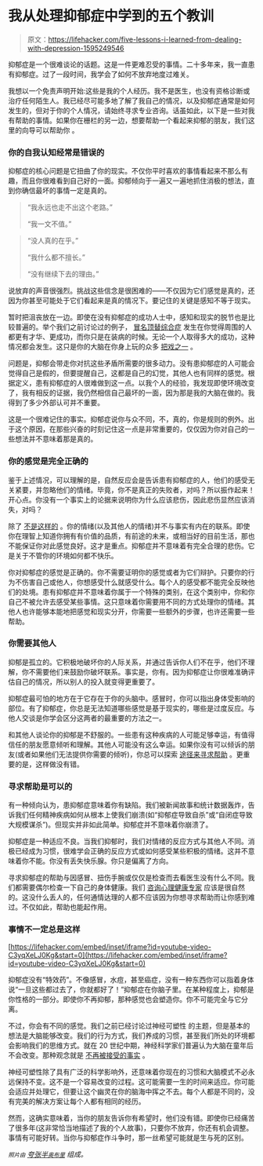 # 我从处理抑郁症中学到的五个教训

> 原文：<https://lifehacker.com/five-lessons-i-learned-from-dealing-with-depression-1595249546>

抑郁症是一个很难谈论的话题。这是一件更难忍受的事情。二十多年来，我一直患有抑郁症。过了一段时间，我学会了如何不放弃地度过难关。



我想以一个免责声明开始:这些是我的个人经历。我不是医生，也没有资格诊断或治疗任何陌生人。我已经尽可能多地了解了我自己的情况，以及抑郁症通常是如何发生的，但对于你的个人情况，请始终寻求专业咨询。话虽如此，以下是一些对我有帮助的事情。如果你在栅栏的另一边，想要帮助一个看起来抑郁的朋友，我们这里的向导可以帮助你 。

### 你的自我认知经常是错误的

抑郁症的核心问题是它扭曲了你的现实。不仅你平时喜欢的事情看起来不那么有趣，而且你很难看到自己好的一面。抑郁倾向于一遍又一遍地抓住消极的想法，直到你确信最坏的事情一定是真的。

> “我永远也走不出这个老路。”
> 
> “我一文不值。”

> “没人真的在乎。”
> 
> “我什么都不擅长。”
> 
> “没有继续下去的理由。”

说放弃的声音很强烈。挑战这些信念是很困难的——不仅因为它们感觉是真的，还因为你甚至可能处于它们看起来是真的情况下。要记住的关键是感知不等于现实。

暂时把沮丧放在一边。即使在没有抑郁症的成功人士中，感知和现实的脱节也是比较普遍的。举个我们之前讨论过的例子， [冒名顶替综合症](https://lifehacker.com/feel-like-youre-faking-it-that-might-not-be-a-bad-thin-5928639) 发生在你觉得周围的人都更有才华、更成功，而你只是在装病的时候。无论一个人取得多大的成功，这种情况都会发生。这只是你的大脑在你身上玩的众多 [把戏之一](http://lifehacker.com/seven-tricks-your-mind-plays-on-you-and-how-to-fight-b-5931962) 。

问题是，抑郁会带走你对抗这些矛盾所需要的很多动力。没有患抑郁症的人可能会觉得自己是假的，但要提醒自己，这都是自己的幻觉，其他人也有同样的感觉。根据定义，患有抑郁症的人很难做到这一点。以我个人的经验，我发现即使环境改变了，我有相反的证据，我仍然相信自己最坏的一面，因为那是我的大脑在做的。我得到了多少外部认可并不重要。

这是一个很难记住的事实。抑郁症说你与众不同，不，真的，你是规则的例外。出于这个原因，在那些兴奋的时刻记住这一点是非常重要的，仅仅因为你对自己的一些想法并不意味着那是真的。

### 你的感觉是完全正确的

鉴于上述情况，可以理解的是，自然反应会是告诉患有抑郁症的人，他们的感受无关紧要，并忽略他们的情绪。毕竟，你不是真正的失败者，对吗？所以振作起来！开心点。你没有一个事实上的论据来说明你为什么应该悲伤，因此悲伤显然应该消失，对吗？

除了 [不是这样的](http://hyperboleandahalf.blogspot.com/2013/05/depression-part-two.html) 。你的情绪(以及其他人的情绪)并不与事实有内在的联系。即使你在理智上知道你拥有有价值的品质，有前途的未来，或相当好的目前生活，那也不能保证你对此感觉良好。这才是重点。抑郁症并不意味着有完全合理的悲伤。它是关于不管你的环境如何都不快乐。

你对抑郁症的感觉是正确的。你不需要证明你的感觉或者为它们辩护。只要你的行为不伤害自己或他人，你想感受什么就感受什么。每个人的感受都不能完全反映他们的处境。患有抑郁症并不意味着你属于一个特殊的类别，在这个类别中，你和你自己不被允许去感受某些事情。这只意味着你需要用不同的方式处理你的情绪。其他人也许能够本能地把感觉和现实分开，你需要一些额外的步骤，也许还需要一些帮助。

### 你需要其他人

抑郁是孤立的。它积极地破坏你的人际关系，并通过告诉你人们不在乎，他们不理解，你不需要他们来鼓励你破坏联系。事实是，你有。因为抑郁症让你很难准确评估自己的情况，所以别人的投入就变得更重要了。

抑郁症最可怕的地方在于它存在于你的头脑中。感冒时，你可以指出身体受影响的部位。有了抑郁症，你总是无法知道哪些感觉是基于现实的，哪些是过度反应。与他人交谈是你学会区分这两者的最重要的方法之一。

和其他人谈论你的抑郁是不舒服的。一些患有这种疾病的人可能足够幸运，有值得信任的朋友愿意倾听和理解。其他人可能没有这么幸运。如果你没有可以倾诉的朋友(或者如果他们无法提供你需要的倾听)，你总可以探索 [途径来寻求帮助](https://lifehacker.com/how-to-find-someone-to-talk-to-when-you-cant-afford-th-1185844420) 。更重要的是，这样做没有错。

### 寻求帮助是可以的

有一种倾向认为，患抑郁症意味着你有缺陷。我们被新闻故事和统计数据轰炸，告诉我们任何精神疾病如何从根本上使我们崩溃(如“抑郁症导致自杀”或“自闭症导致大规模谋杀”)。但现实并非如此简单。抑郁症并不意味着你崩溃了。

抑郁症是一种适应不良。当我们抑郁时，我们对情绪的反应方式与其他人不同。消极已经成为习惯，很难学会正确的反应方式或如何感受某些积极的情绪。这并不意味着你不能。你没有丢失快乐腺。你只是偏离了方向。

寻求抑郁症的帮助与因感冒、扭伤手腕或仅仅是检查而去看医生没有什么不同。我们都需要偶尔检查一下自己的身体健康。我们 [咨询心理健康专家](https://lifehacker.com/how-do-i-select-a-therapist-or-counselor-5874359) 应该是很自然的。这没什么丢人的，任何通情达理的人都不应该因为你想寻求帮助而让你感到难过。不仅如此，帮助也能起作用。

### 事情不一定总是这样

 [https://lifehacker.com/embed/inset/iframe?id=youtube-video-C3yqXeLJ0Kg&start=0](https://lifehacker.com/embed/inset/iframe?id=youtube-video-C3yqXeLJ0Kg&start=0) 

抑郁症没有“特效药”。不像感冒，水痘，甚至癌症，没有一种东西你可以指着身体说“一旦这些都过去了，你就都好了！”抑郁症在你脑子里。在某种程度上，抑郁是你性格的一部分。即使你不再抑郁，那种感觉也会塑造你。你不可能完全与它分离。

不过，你会有不同的感觉。我们之前已经讨论过神经可塑性 的主题，但是基本的想法是大脑能够改变。我们的行为方式，我们养成的习惯，甚至我们所处的环境都会影响我们的思维方式。就在 20 世纪中期，神经科学家们普遍认为大脑在童年后不会改变。那种观念就是 [不再被接受的事实](http://en.wikipedia.org/wiki/Neuroplasticity) 。

神经可塑性除了具有广泛的科学影响外，还意味着你现在的习惯和大脑模式不必永远保持不变。这不是一个容易改变的过程。这可能需要一生的时间来适应。你可能会适应并处理它，但要让这个幽灵在你的脑海中挥之不去。每个人都是不同的，没有完美的解决方案让每个人都有相同的经历。

然而，这确实意味着，当你的朋友告诉你有希望时，他们没有错。即使你已经痛苦了很多年(这非常恰当地描述了我的个人故事)，只要你不放弃，你还有机会调整。事情有可能好转。当你与抑郁症作斗争时，那一丝希望可能就是生与死的区别。

<small>*照片由*</small> [*夸张半*](http://hyperboleandahalf.blogspot.com/2013/05/depression-part-two.html)<small></small>*[<small>*奥布里*</small>](https://www.flickr.com/photos/ob1/3257578) 组成。*